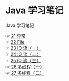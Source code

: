 # Java 学习笔记
Java 学习笔记

☞ [21 异常](https://github.com/AcherLi/Java/blob/master/doc/21%20%E5%BC%82%E5%B8%B8.md)  
☞ [22 File](https://github.com/AcherLi/Java/master/doc/22%20File.md)  
☞ [23 IO 流（一）](https://github.com/AcherLi/Java/blob/master/doc/23%20IO%20%E6%B5%81%EF%BC%88%E4%B8%80%EF%BC%89.md)  
☞ [24 IO 流（二）](https://github.com/AcherLi/Java/blob/master/doc/24%20IO%20%E6%B5%81%EF%BC%88%E4%BA%8C%EF%BC%89.md)  
☞ [25 IO 流（三）](https://github.com/AcherLi/Java/blob/master/doc/25%20IO%20%E6%B5%81%EF%BC%88%E4%B8%89%EF%BC%89.md)  
☞ [26 多线程（一）](https://github.com/AcherLi/java-notes/blob/master/doc/26%20%E5%A4%9A%E7%BA%BF%E7%A8%8B%EF%BC%88%E4%B8%80%EF%BC%89.md)  
☞ [27 多线程（二）](https://github.com/AcherLi/java-notes/blob/master/doc/27%20%E5%A4%9A%E7%BA%BF%E7%A8%8B%EF%BC%88%E4%BA%8C%EF%BC%89.md)  
